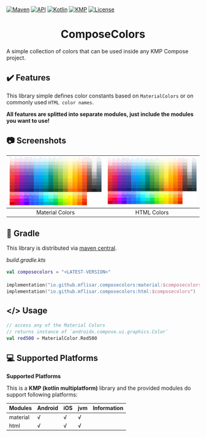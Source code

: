 [![Maven](https://img.shields.io/maven-central/v/io.github.mflisar.composecolors/core?style=for-the-badge&color=blue)](https://central.sonatype.com/namespace/io.github.mflisar.composecolors)
[![API](https://img.shields.io/badge/api-21%2B-brightgreen.svg?style=for-the-badge)](https://android-arsenal.com/api?level=21)
[![Kotlin](https://img.shields.io/github/languages/top/mflisar/kotpreferences.svg?style=for-the-badge&color=blueviolet)](https://kotlinlang.org/)
[![KMP](https://img.shields.io/badge/Kotlin_Multiplatform-blue?style=for-the-badge&label=Kotlin)](https://kotlinlang.org/docs/multiplatform.html)
[![License](https://img.shields.io/github/license/MFlisar/ComposeColors?style=for-the-badge)](LICENSE)

<h1 align="center">ComposeColors</h1>

A simple collection of colors that can be used inside any KMP Compose project.

## :heavy_check_mark: Features

This library simple defines color constants based on `MaterialColors` or on commonly used `HTML color names`.

**All features are splitted into separate modules, just include the modules you want to use!**

## :camera: Screenshots

| ![Demo](screenshots/material-colors.png "Material Colors") | ![Demo](screenshots/material-colors.png "HTML Colors") |
|:----------------------------------------------------------:|:------------------------------------------------------:|
|                      Material Colors                       |                      HTML Colors                       |

## :elephant: Gradle

This library is distributed via [maven central](https://central.sonatype.com/).

*build.gradle.kts*

```kts
val composecolors = "<LATEST-VERSION>"

implementation("io.github.mflisar.composecolors:material:$composecolors")
implementation("io.github.mflisar.composecolors:html:$composecolors")
```

## </> Usage

```kotlin
// access any of the Material Colors
// returns instance of `androidx.compose.ui.graphics.Color`
val red500 = MaterialColor.Red500
```

## :computer: Supported Platforms

**Supported Platforms**

This is a **KMP (kotlin multiplatform)** library and the provided modules do support following platforms:

| Modules                 | Android | iOS | jvm | Information |
|:------------------------|---------|-----|-----|-------------|
| material                | √       | √   | √   |             |
| html                    | √       | √   | √   |             |